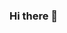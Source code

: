 ### Hi there 👋

<!--
**ilp-sys/ilp-sys** is a ✨ _special_ ✨ repository because its `README.md` (this file) appears on your GitHub profile.

Here are some ideas to get you started:

- 🔭 I’m currently working on ...
- 🌱 I’m currently learning ...
- 👯 I’m looking to collaborate on ...
- 🤔 I’m looking for help with ...
- 💬 Ask me about ...
- 📫 How to reach me: ...
- 😄 Pronouns: ...
- ⚡ Fun fact: ...

<div align="center">

![Top Langs](https://github-readme-stats.vercel.app/api/top-langs/?username=ilp-sys&langs_count=8&layout=compact&&theme=discord_old_blurple)  
![z2ouu's GitHub stats](https://github-readme-stats.vercel.app/api?username=ilp-sys&show_icons=true&theme=discord_old_blurple)
  
</div>

-->
